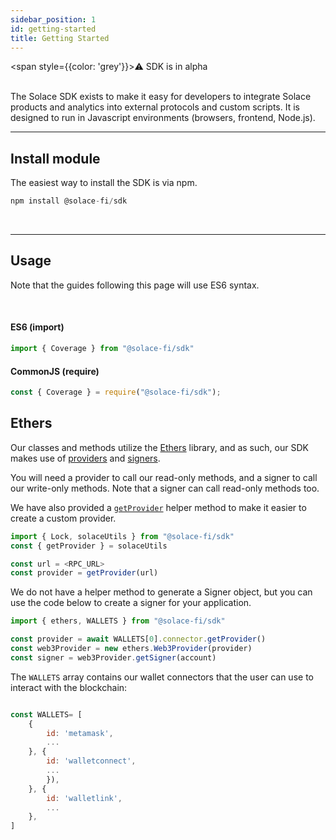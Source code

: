 ```yaml
---
sidebar_position: 1
id: getting-started
title: Getting Started
---
```


<span style={{color: 'grey'}}>⚠️ SDK is in alpha</span>
<br/>
<br/>

The Solace SDK exists to make it easy for developers to integrate Solace products and analytics into external protocols and custom scripts. It is designed to run in Javascript environments (browsers, frontend, Node.js).

---

## Install module

The easiest way to install the SDK is via npm.

```js
npm install @solace-fi/sdk
```

<br/>

---

## Usage

Note that the guides following this page will use ES6 syntax.

<br/>

#### ES6 (import)
```js
import { Coverage } from "@solace-fi/sdk"
```

#### CommonJS (require)
```js
const { Coverage } = require("@solace-fi/sdk");
```

## Ethers

Our classes and methods utilize the [Ethers](https://docs.ethers.io/) library, and as such, our SDK makes use of [providers](https://docs.ethers.io/v5/api/providers/provider/) and [signers](https://docs.ethers.io/v5/api/signer/#signers).

You will need a provider to call our read-only methods, and a signer to call our write-only methods. Note that a signer can call read-only methods too.

We have also provided a [`getProvider`](./helper-methods#getprovider) helper method to make it easier to create a custom provider.

```js
import { Lock, solaceUtils } from "@solace-fi/sdk"
const { getProvider } = solaceUtils

const url = <RPC_URL>
const provider = getProvider(url)
```

We do not have a helper method to generate a Signer object, but you can use the code below to create a signer for your application.

```js
import { ethers, WALLETS } from "@solace-fi/sdk"

const provider = await WALLETS[0].connector.getProvider()
const web3Provider = new ethers.Web3Provider(provider)
const signer = web3Provider.getSigner(account)
```

The `WALLETS` array contains our wallet connectors that the user can use to interact with the blockchain:

```js

const WALLETS= [
    {
        id: 'metamask',
        ...
    }, {
        id: 'walletconnect',
        ...
        }),
    }, {
        id: 'walletlink',
        ...
    },
]

```